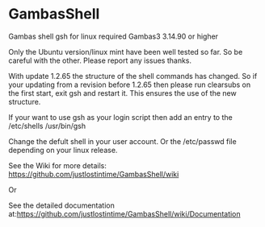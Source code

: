 # GambasShell
Gambas shell gsh for linux required Gambas3 3.14.90 or higher

Only the Ubuntu version/linux mint have been well tested so far.
So be careful with the other. Please report any issues thanks.

With update 1.2.65 the structure of the shell commands has changed.
So if your updating from a revision before 1.2.65 then please run clearsubs on the
first start, exit gsh and restart it. This ensures the use of the new structure.

If your want to use gsh as your login script then add an entry to the /etc/shells
/usr/bin/gsh

Change the defult shell in your user account. Or the /etc/passwd file
depending on your linux release.

See the Wiki for more details: https://github.com/justlostintime/GambasShell/wiki

Or 

See the detailed documentation at:https://github.com/justlostintime/GambasShell/wiki/Documentation
